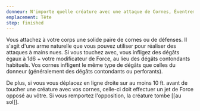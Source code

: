 ```yaml
---
donneur: N'importe quelle créature avec une attaque de Cornes, Éventrement, Charge ou Défense
emplacement: Tête
step: finished
---
```

Vous attachez à votre corps une solide paire de cornes ou de défenses. Il s'agit d'une arme naturelle que vous pouvez utiliser pour réaliser des attaques à mains nues. Si vous touchez avec, vous infligez des dégâts égaux à 1d6 + votre modificateur de Force, au lieu des dégâts contondants habituels. Vos cornes infligent le même type de dégâts que celles du donneur (généralement des dégâts contondants ou perforants).

De plus, si vous vous déplacez en ligne droite sur au moins 10 ft. avant de toucher une créature avec vos cornes, celle-ci doit effectuer un jet de Force opposé au vôtre. Si vous remportez l'opposition, la créature tombe [[au sol]].